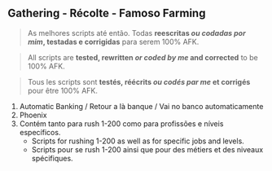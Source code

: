 ## Gathering - Récolte - Famoso Farming
> As melhores scripts até então. Todas **reescritas _ou codadas por mim_, testadas e corrigidas** para serem 100% AFK.

> All scripts are **tested, rewritten _or coded by me_ and corrected** to be 100% AFK.

> Tous les scripts sont **testés, réécrits _ou codés par me_ et corrigés** pour être 100% AFK.
1. Automatic Banking / Retour a là banque / Vai no banco automaticamente 
2. Phoenix 
3. Contém tanto para rush 1-200 como para profissões e níveis específicos. 
   - Scripts for rushing 1-200 as well as for specific jobs and levels.
   - Scripts pour se rush 1-200 ainsi que pour des métiers et des niveaux spécifiques.
